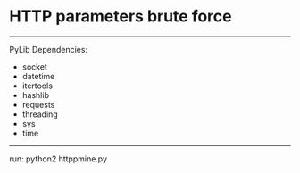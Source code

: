 # HTTP parameters brute force


-------------

PyLib Dependencies:
* socket
* datetime
* itertools
* hashlib
* requests
* threading
* sys
* time


--------------

run: python2 httppmine.py
